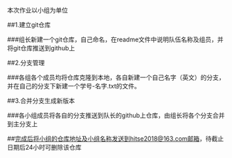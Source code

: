 本次作业以小组为单位

##1.建立git仓库

###组长新建一个git仓库，自己命名，在readme文件中说明队伍名称及组员，并将git仓库推送到github上

##2.分支管理

###各组各个成员均将仓库克隆到本地，各自新建一个自己名字（英文）的分支，并在自己的分支下新建一个学号-名字.txt的文件。

##3.合并分支生成新版本

###各小组成员将各自的分支推送到队长的github上仓库，由组长将各个分支合并到主分支上

##完成后将小组的仓库地址及小组名称发送到hitse2018@163.com邮箱，待截止日期后24小时可删除该仓库
